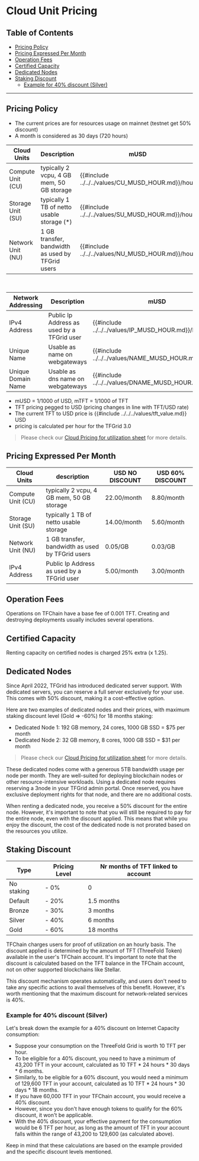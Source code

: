 <h1> Cloud Unit Pricing </h1>

<h2>Table of Contents</h2>

- [Pricing Policy](#pricing-policy)
- [Pricing Expressed Per Month](#pricing-expressed-per-month)
- [Operation Fees](#operation-fees)
- [Certified Capacity](#certified-capacity)
- [Dedicated Nodes](#dedicated-nodes)
- [Staking Discount](#staking-discount)
  - [Example for 40% discount (Silver)](#example-for-40-discount-silver)

***

## Pricing Policy

- The current prices are for resources usage on mainnet (testnet get 50% discount)
- A month is considered as 30 days (720 hours)

| Cloud Units       | Description                                      | mUSD               | mTFT               |
| ----------------- | ------------------------------------------------ | ------------------ | ------------------ |
| Compute Unit (CU) | typically 2 vcpu, 4 GB mem, 50 GB storage        | {{#include ../../../values/CU_MUSD_HOUR.md}}/hour | {{#include ../../../values/CU_MTFT_HOUR.md}}/hour |
| Storage Unit (SU) | typically 1 TB of netto usable storage (*)       | {{#include ../../../values/SU_MUSD_HOUR.md}}/hour | {{#include ../../../values/SU_MTFT_HOUR.md}}/hour |
| Network Unit (NU) | 1 GB transfer, bandwidth as used by TFGrid users | {{#include ../../../values/NU_MUSD_HOUR.md}}/hour     | {{#include ../../../values/NU_MTFT_HOUR.md}}/hour     |

<br>

| Network Addressing | Description                                | mUSD                  | mTFT                  |
| ------------------ | ------------------------------------------ | --------------------- | --------------------- |
| IPv4 Address       | Public Ip Address as used by a TFGrid user | {{#include ../../../values/IP_MUSD_HOUR.md}}/hour    | {{#include ../../../values/IP_MTFT_HOUR.md}}/hour    |
| Unique Name        | Usable as name on webgateways              | {{#include ../../../values/NAME_MUSD_HOUR.md}}  | {{#include ../../../values/NAME_MTFT_HOUR.md}}/hour  |
| Unique Domain Name | Usable as dns name on webgateways          | {{#include ../../../values/DNAME_MUSD_HOUR.md}}/hour | {{#include ../../../values/DNAME_MTFT_HOUR.md}}/hour |

- mUSD = 1/1000 of USD, mTFT = 1/1000 of TFT
- TFT pricing pegged to USD (pricing changes in line with TFT/USD rate)
- The current TFT to USD price is {{#include ../../../values/tft_value.md}} USD
- pricing is calculated per hour for the TFGrid 3.0

> Please check our [Cloud Pricing for utilization sheet](https://docs.google.com/spreadsheets/d/1E6MpGs15h1_flyT5AtyKp1TixH1ILuGo5tzHdmjeYdQ/edit#gid=2014089775) for more details.

## Pricing Expressed Per Month

| Cloud Units       | description                                      | USD NO DISCOUNT     | USD 60% DISCOUNT                 |
| ----------------- | ------------------------------------------------ | ------------------- | ---------------------------- |
| Compute Unit (CU) | typically 2 vcpu, 4 GB mem, 50 GB storage        | 22.00/month | 8.80/month |
| Storage Unit (SU) | typically 1 TB of netto usable storage      | 14.00/month | 5.60/month |
| Network Unit (NU) | 1 GB transfer, bandwidth as used by TFGrid users | 0.05/GB       | 0.03/GB    |
| IPv4 Address      | Public Ip Address as used by a TFGrid user       | 5.00/month | 3.00/month |

## Operation Fees

Operations on TFChain have a base fee of 0.001 TFT. Creating and destroying deployments usually includes several operations.

## Certified Capacity

Renting capacity on certified nodes is charged 25% extra (x 1.25).
  
## Dedicated Nodes

Since April 2022, TFGrid has introduced dedicated server support. With dedicated servers, you can reserve a full server exclusively for your use. This comes with 50% discount, making it a cost-effective option.

Here are two examples of dedicated nodes and their prices, with maximum staking discount level (Gold => -60%) for 18 months staking:

- Dedicated Node 1: 192 GB memory, 24 cores, 1000 GB SSD = $75 per month
- Dedicated Node 2: 32 GB memory, 8 cores, 1000 GB SSD = $31 per month

> Please check our [Cloud Pricing for utilization sheet](https://docs.google.com/spreadsheets/d/1E6MpGs15h1_flyT5AtyKp1TixH1ILuGo5tzHdmjeYdQ/edit#gid=2014089775) for more details.

These dedicated nodes come with a generous 5TB bandwidth usage per node per month. They are well-suited for deploying blockchain nodes or other resource-intensive workloads. Using a dedicated node requires reserving a 3node in your TFGrid admin portal. Once reserved, you have exclusive deployment rights for that node, and there are no additional costs.

When renting a dedicated node, you receive a 50% discount for the entire node. However, it's important to note that you will still be required to pay for the entire node, even with the discount applied. This means that while you enjoy the discount, the cost of the dedicated node is not prorated based on the resources you utilize.

## Staking Discount

| Type       | Pricing Level | Nr months of TFT linked to account |
| ---------- | ------------- | ---------------------------------- |
| No staking | - 0%          | 0                                  |
| Default    | - 20%         | 1.5 months                         |
| Bronze     | - 30%         | 3 months                           |
| Silver     | - 40%         | 6 months                           |
| Gold       | - 60%         | 18 months                          |

TFChain charges users for proof of utilization on an hourly basis. The discount applied is determined by the amount of TFT (ThreeFold Token) available in the user's TFChain account. It's important to note that the discount is calculated based on the TFT balance in the TFChain account, not on other supported blockchains like Stellar.

This discount mechanism operates automatically, and users don't need to take any specific actions to avail themselves of this benefit. However, it's worth mentioning that the maximum discount for network-related services is 40%.

### Example for 40% discount (Silver)

Let's break down the example for a 40% discount on Internet Capacity consumption:

- Suppose your consumption on the ThreeFold Grid is worth 10 TFT per hour.
- To be eligible for a 40% discount, you need to have a minimum of 43,200 TFT in your account, calculated as 10 TFT * 24 hours * 30 days * 6 months.
- Similarly, to be eligible for a 60% discount, you would need a minimum of 129,600 TFT in your account, calculated as 10 TFT * 24 hours * 30 days * 18 months.
- If you have 60,000 TFT in your TFChain account, you would receive a 40% discount.
- However, since you don't have enough tokens to qualify for the 60% discount, it won't be applicable.
- With the 40% discount, your effective payment for the consumption would be 6 TFT per hour, as long as the amount of TFT in your account falls within the range of 43,200 to 129,600 (as calculated above).

Keep in mind that these calculations are based on the example provided and the specific discount levels mentioned.